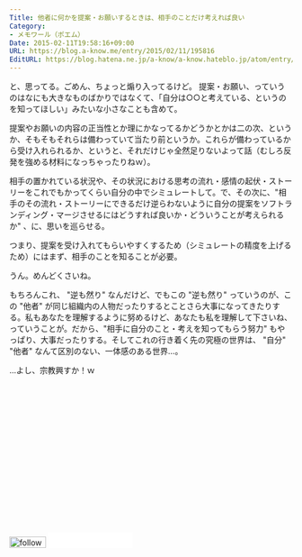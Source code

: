```yaml
---
Title: 他者に何かを提案・お願いするときは、相手のことだけ考えれば良い
Category:
- メモワール（ポエム）
Date: 2015-02-11T19:58:16+09:00
URL: https://blog.a-know.me/entry/2015/02/11/195816
EditURL: https://blog.hatena.ne.jp/a-know/a-know.hateblo.jp/atom/entry/8454420450083187066
---
```


と、思ってる。ごめん、ちょっと煽り入ってるけど。
提案・お願い、っていうのはなにも大きなものばかりではなくて、「自分は○○と考えている、というのを知ってほしい」みたいな小さなことも含めて。


提案やお願いの内容の正当性とか理にかなってるかどうかとかは二の次、というか、そもそもそれらは備わっていて当たり前というか。これらが備わっているから受け入れられるか、というと、それだけじゃ全然足りないよって話（むしろ反発を強める材料になっちゃったりねｗ）。


相手の置かれている状況や、その状況における思考の流れ・感情の起伏・ストーリーをこれでもかってくらい自分の中でシミュレートして。で、その次に、"相手のその流れ・ストーリーにできるだけ逆らわないように自分の提案をソフトランディング・マージさせるにはどうすれば良いか・どういうことが考えられるか" 、に、思いを巡らせる。


つまり、提案を受け入れてもらいやすくするため（シミュレートの精度を上げるため）にはまず、相手のことを知ることが必要。


うん。めんどくさいね。


もちろんこれ、 "逆も然り" なんだけど、でもこの "逆も然り" っていうのが、この "他者" が同じ組織内の人物だったりするとことさら大事になってきたりする。私もあなたを理解するように努めるけど、あなたも私を理解して下さいね、っていうことが。だから、"相手に自分のこと・考えを知ってもらう努力" もやっぱり、大事だったりする。そしてこれの行き着く先の究極の世界は、 "自分" "他者" なんて区別のない、一体感のある世界...。


...よし、宗教興すか！ｗ

<script async src="//pagead2.googlesyndication.com/pagead/js/adsbygoogle.js"></script>
<!-- article-bottom2 -->
<ins class="adsbygoogle"
     style="display:inline-block;width:300px;height:250px"
     data-ad-client="ca-pub-3463034538369189"
     data-ad-slot="5274552934"></ins>
<script>
(adsbygoogle = window.adsbygoogle || []).push({});
</script>


<div>
<a href='http://cloud.feedly.com/#subscription%2Ffeed%2Fhttp%3A%2F%2Fblog.a-know.me%2Ffeed'  target='blank'><img id='feedlyFollow' src='//s3.feedly.com/img/follows/feedly-follow-rectangle-volume-small_2x.png' alt='follow us in feedly' width='65' height='20'></a>

<iframe src="//blog.hatena.ne.jp/a-know/a-know.hateblo.jp/subscribe/iframe" allowtransparency="true" frameborder="0" scrolling="no" width="150" height="28"></iframe>
</div>


<script src="https://moshi-moshi.moshimo.works/moshimoshi/a_know_blog/2015-02-11-195816?title=%E4%BB%96%E8%80%85%E3%81%AB%E4%BD%95%E3%81%8B%E3%82%92%E6%8F%90%E6%A1%88%E3%83%BB%E3%81%8A%E9%A1%98%E3%81%84%E3%81%99%E3%82%8B%E3%81%A8%E3%81%8D%E3%81%AF%E3%80%81%E7%9B%B8%E6%89%8B%E3%81%AE%E3%81%93%E3%81%A8%E3%81%A0%E3%81%91%E8%80%83%E3%81%88%E3%82%8C%E3%81%B0%E8%89%AF%E3%81%84"></script>
